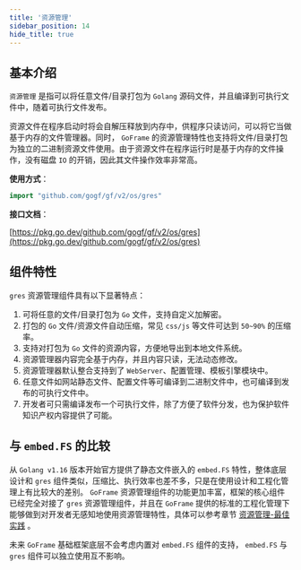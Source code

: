 ```yaml
---
title: '资源管理'
sidebar_position: 14
hide_title: true
---
```


## 基本介绍

`资源管理` 是指可以将任意文件/目录打包为 `Golang` 源码文件，并且编译到可执行文件中，随着可执行文件发布。

资源文件在程序启动时将会自解压释放到内存中，供程序只读访问，可以将它当做基于内存的文件管理器。同时， `GoFrame` 的资源管理特性也支持将文件/目录打包为独立的二进制资源文件使用。由于资源文件在程序运行时是基于内存的文件操作，没有磁盘 `IO` 的开销，因此其文件操作效率非常高。

**使用方式**：

```  go
import "github.com/gogf/gf/v2/os/gres"

```

**接口文档**：

[https://pkg.go.dev/github.com/gogf/gf/v2/os/gres](https://pkg.go.dev/github.com/gogf/gf/v2/os/gres)

## 组件特性

`gres` 资源管理组件具有以下显著特点：

1. 可将任意的文件/目录打包为 `Go` 文件，支持自定义加解密。
2. 打包的 `Go` 文件/资源文件自动压缩，常见 `css/js` 等文件可达到 `50~90%` 的压缩率。
3. 支持对打包为 `Go` 文件的资源内容，方便地导出到本地文件系统。
4. 资源管理器内容完全基于内存，并且内容只读，无法动态修改。
5. 资源管理器默认整合支持到了 `WebServer`、配置管理、模板引擎模块中。
6. 任意文件如网站静态文件、配置文件等可编译到二进制文件中，也可编译到发布的可执行文件中。
7. 开发者可只需编译发布一个可执行文件，除了方便了软件分发，也为保护软件知识产权内容提供了可能。

## 与 `embed.FS` 的比较

从 `Golang v1.16` 版本开始官方提供了静态文件嵌入的 `embed.FS` 特性，整体底层设计和 `gres` 组件类似，压缩比、执行效率也差不多，只是在使用设计和工程化管理上有比较大的差别。 `GoFrame` 资源管理组件的功能更加丰富，框架的核心组件已经完全对接了 `gres` 资源管理组件，并且在 `GoFrame` 提供的标准的工程化管理下能够做到对开发者无感知地使用资源管理特性，具体可以参考章节 [资源管理-最佳实践](output/goframe-v2.2-md/核心组件-重点/资源管理/资源管理-最佳实践) 。

未来 `GoFrame` 基础框架底层不会考虑内置对 `embed.FS` 组件的支持， `embed.FS` 与 `gres` 组件可以独立使用互不影响。

    